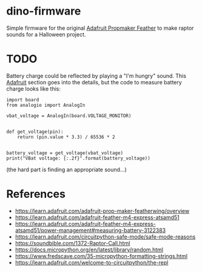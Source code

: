 # dino-firmware

Simple firmware for the original [Adafruit Propmaker Feather](https://learn.adafruit.com/adafruit-prop-maker-featherwing/overview) to make raptor sounds for a Halloween project.

# TODO
Battery charge could be reflected by playing a "I'm hungry" sound.  This [Adafruit](https://learn.adafruit.com/adafruit-feather-m4-express-atsamd51/power-management#measuring-battery-3122383) section goes into the details, but the code to measure battery charge looks like this:

```
import board
from analogio import AnalogIn

vbat_voltage = AnalogIn(board.VOLTAGE_MONITOR)


def get_voltage(pin):
    return (pin.value * 3.3) / 65536 * 2


battery_voltage = get_voltage(vbat_voltage)
print("VBat voltage: {:.2f}".format(battery_voltage))
```

(the hard part is finding an appropriate sound...)

# References
* https://learn.adafruit.com/adafruit-prop-maker-featherwing/overview
* https://learn.adafruit.com/adafruit-feather-m4-express-atsamd51
* https://learn.adafruit.com/adafruit-feather-m4-express-atsamd51/power-management#measuring-battery-3122383
* https://learn.adafruit.com/circuitpython-safe-mode/safe-mode-reasons
* https://soundbible.com/1372-Raptor-Call.html
* https://docs.micropython.org/en/latest/library/random.html
* https://www.fredscave.com/35-micropython-formatting-strings.html
* https://learn.adafruit.com/welcome-to-circuitpython/the-repl
